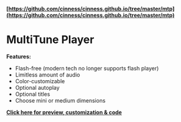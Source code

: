 **[https://github.com/cinness/cinness.github.io/tree/master/mtp](https://github.com/cinness/cinness.github.io/tree/master/mtp)** 

# MultiTune Player

**Features:**
- Flash-free (modern tech no longer supports flash player)
- Limitless amount of audio
- Color-customizable
- Optional autoplay
- Optional titles
- Choose mini or medium dimensions

**[Click here for preview, customization & code](https://cinness.github.io/mtp/mini.html)**
